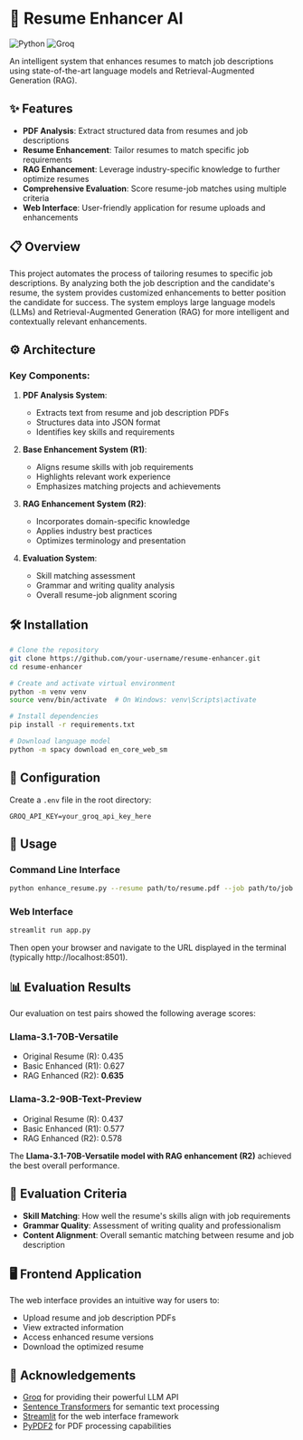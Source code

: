 # 🚀 Resume Enhancer AI

![Python](https://img.shields.io/badge/Python-3.7+-blue.svg)
![Groq](https://img.shields.io/badge/Groq-Powered-orange)

An intelligent system that enhances resumes to match job descriptions using state-of-the-art language models and Retrieval-Augmented Generation (RAG).

## ✨ Features

- **PDF Analysis**: Extract structured data from resumes and job descriptions
- **Resume Enhancement**: Tailor resumes to match specific job requirements
- **RAG Enhancement**: Leverage industry-specific knowledge to further optimize resumes
- **Comprehensive Evaluation**: Score resume-job matches using multiple criteria
- **Web Interface**: User-friendly application for resume uploads and enhancements

## 📋 Overview

This project automates the process of tailoring resumes to specific job descriptions. By analyzing both the job description and the candidate's resume, the system provides customized enhancements to better position the candidate for success. The system employs large language models (LLMs) and Retrieval-Augmented Generation (RAG) for more intelligent and contextually relevant enhancements.

## ⚙️ Architecture


### Key Components:
1. **PDF Analysis System**:
   - Extracts text from resume and job description PDFs
   - Structures data into JSON format
   - Identifies key skills and requirements

2. **Base Enhancement System (R1)**:
   - Aligns resume skills with job requirements
   - Highlights relevant work experience
   - Emphasizes matching projects and achievements

3. **RAG Enhancement System (R2)**:
   - Incorporates domain-specific knowledge
   - Applies industry best practices
   - Optimizes terminology and presentation

4. **Evaluation System**:
   - Skill matching assessment
   - Grammar and writing quality analysis
   - Overall resume-job alignment scoring

## 🛠️ Installation

```bash
# Clone the repository
git clone https://github.com/your-username/resume-enhancer.git
cd resume-enhancer

# Create and activate virtual environment
python -m venv venv
source venv/bin/activate  # On Windows: venv\Scripts\activate

# Install dependencies
pip install -r requirements.txt

# Download language model
python -m spacy download en_core_web_sm
```

## 🔧 Configuration

Create a `.env` file in the root directory:

```
GROQ_API_KEY=your_groq_api_key_here
```

## 🚀 Usage

### Command Line Interface

```bash
python enhance_resume.py --resume path/to/resume.pdf --job path/to/job.pdf
```

### Web Interface

```bash
streamlit run app.py
```

Then open your browser and navigate to the URL displayed in the terminal (typically http://localhost:8501).

## 📊 Evaluation Results

Our evaluation on test pairs showed the following average scores:

### Llama-3.1-70B-Versatile
- Original Resume (R): 0.435
- Basic Enhanced (R1): 0.627
- RAG Enhanced (R2): **0.635**

### Llama-3.2-90B-Text-Preview
- Original Resume (R): 0.437
- Basic Enhanced (R1): 0.577
- RAG Enhanced (R2): 0.578

The **Llama-3.1-70B-Versatile model with RAG enhancement (R2)** achieved the best overall performance.

## 📝 Evaluation Criteria

- **Skill Matching**: How well the resume's skills align with job requirements
- **Grammar Quality**: Assessment of writing quality and professionalism
- **Content Alignment**: Overall semantic matching between resume and job description

## 🖥️ Frontend Application

The web interface provides an intuitive way for users to:
- Upload resume and job description PDFs
- View extracted information
- Access enhanced resume versions
- Download the optimized resume


## 🙏 Acknowledgements

- [Groq](https://groq.com) for providing their powerful LLM API
- [Sentence Transformers](https://www.sbert.net) for semantic text processing
- [Streamlit](https://streamlit.io) for the web interface framework
- [PyPDF2](https://pypdf2.readthedocs.io) for PDF processing capabilities
